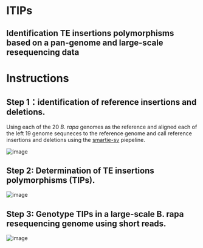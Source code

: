 # ITIPs
## Identification TE insertions polymorphisms based on a pan-genome and large-scale resequencing data


# Instructions
## Step 1：identification of reference insertions and deletions.


Using each of the 20 *B. rapa* genomes as the reference and aligned each of the left 19 genome sequneces to the reference genome and call reference insertions and deletions using the [smartie-sv](https://github.com/zeeev/smartie-sv) piepeline.

![image](https://github.com/caixu0518/ITIPs/blob/main/png/Step%201.png)







## Step 2: Determination of TE insertions polymorphisms (TIPs).


![image](https://github.com/caixu0518/ITIPs/blob/main/png/Step%202.png)



## Step 3: Genotype TIPs in a large-scale B. rapa resequencing genome using short reads.
![image](https://github.com/caixu0518/ITIPs/blob/main/png/Step%203.png)
